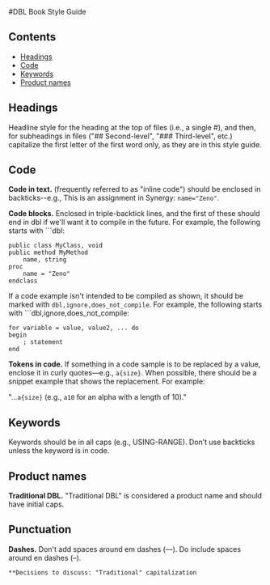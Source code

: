 #DBL Book Style Guide

## Contents
- [Headings](#headings)
- [Code](#code)
- [Keywords](#keywords)
- [Product names](#product-names)

## Headings

Headline style for the heading at the top of files (i.e., a single #), and then, for subheadings in files ("## Second-level", "### Third-level", etc.) capitalize the first letter of the first word only, as they are in this style guide. 

## Code 

**Code in text.** (frequently referred to as "inline code") should be enclosed in backticks--e.g., This is an assignment in Synergy: `name="Zeno"`. 

**Code blocks.** Enclosed in triple-backtick lines, and the first of these should end in dbl if we'll want it to compile in the future. For example, the following starts with ```dbl:

```dbl
public class MyClass, void
public method MyMethod
    name, string
proc
    name = "Zeno"
endclass
```
If a code example isn't intended to be compiled as shown, it should be marked with `dbl,ignore,does_not_compile`. For example, the following starts with ```dbl,ignore,does_not_compile:

```dbl,ignore,does_not_compile
for variable = value, value2, ... do
begin
    ; statement
end
```

**Tokens in code.** If something in a code sample is to be replaced by a value, enclose it in curly quotes—e.g., `a{size}`. When possible, there should be a snippet example that shows the replacement. For example: 

"...`a{size}` (e.g., `a10` for an alpha with a length of 10)."

## Keywords
Keywords should be in all caps (e.g., USING-RANGE). Don’t use backticks unless the keyword is in code.

## Product names

**Traditional DBL.** "Traditional DBL" is considered a product name and should have initial caps.

## Punctuation
**Dashes.** Don't add spaces around em dashes (—). Do include spaces around en dashes (–). 

`**Decisions to discuss:
"Traditional" capitalization`
